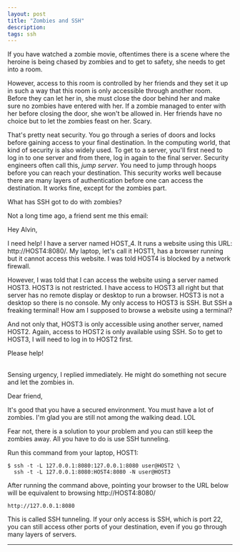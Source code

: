 ```yaml
---
layout: post
title: "Zombies and SSH"
description: 
tags: ssh
---
```


If you have watched a zombie movie, oftentimes there is a scene where the heroine
is being chased by zombies and to get to safety, she needs to get into a room.

However, access to this room is controlled by her friends and they set it up in such a way 
that this room is only accessible 
through another room. Before they can let her in, she must close the door behind her
and make sure no zombies have entered with her. If a zombie managed to enter with her
before closing the door, she won't be allowed in.
Her friends have no choice but to let the zombies feast on her. Scary.

That's pretty neat security. You go through a series
of doors and locks before gaining access to your final destination.
In the computing world, that kind of security is also widely used. To get to a server, 
you'll first need to log in to one server and from there, log in again to the final server.
Security engineers often call this, *jump server*. 
You need to jump through hoops before you can reach your destination.
This security works well because there are many layers of authentication before one can access the destination.
It works fine, except for the zombies part.

What has SSH got to do with zombies?

Not a long time ago, a friend sent me this email:

>
Hey Alvin,
>
I need help! I have a server named HOST_4. It runs a website using this URL: http://HOST4:8080/.
My laptop, let's call it HOST1, has a browser running but it cannot access this website. 
I was told HOST4 is blocked by a network firewall.
>
However, I was told that I can access the website using a server named HOST3.
HOST3 is not restricted.
I have access to HOST3 all right but that server has no remote display or desktop to run a browser.
HOST3 is not a desktop so there is no console.
My only access to HOST3 is SSH. But SSH a freaking terminal! How am I supposed to browse a website using a terminal?
>
And not only that, HOST3 is only accessible using another server, named HOST2. Again, access to HOST2
is only available using SSH.
So to get to HOST3, I will need to log in to HOST2 first.
>
Please help!
>

<br>
Sensing urgency, I replied immediately. He might do something not secure and let the zombies in.

>
>
Dear friend,
>
It's good that you have a secured environment. You must have a lot of zombies.
I'm glad you are still not among the walking dead. LOL
>
Fear not, there is a solution to your problem
and you can still keep the zombies away. All you have to do is use SSH tunneling.
>
Run this command from your laptop, HOST1:
>
```
$ ssh -t -L 127.0.0.1:8080:127.0.0.1:8080 user@HOST2 \
  ssh -t -L 127.0.0.1:8080:HOST4:8080 -N user@HOST3
```
>
After running the command above, pointing your browser to the URL below will be equivalent to browsing http://HOST4:8080/
```
http://127.0.0.1:8080
```

This is called SSH tunneling. If your only access is SSH, which is port 22,
you can still access other ports of your destination, even if 
you go through many layers of servers.

---
